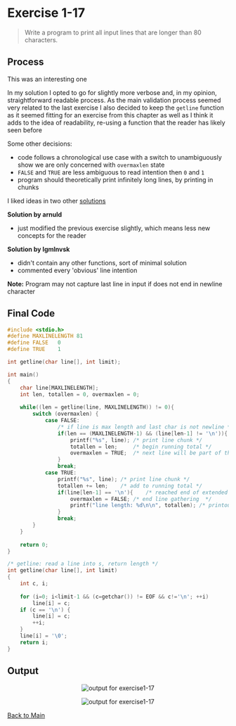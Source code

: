 # Exercise 1-17
>  Write a program to print all input lines that are longer than 80 characters. 

## Process
This was an interesting one

In my solution I opted to go for slightly more verbose and, in my opinion, straightforward readable process. As the main validation process seemed very related to the last exercise
I also decided to keep the `getline` function as it seemed fitting for an exercise from this chapter as well as I think it adds to the idea of readability, re-using a function that the reader has likely seen before

Some other decisions:
- code follows a chronological use case with a switch to unambiguously show we are only concerned with `overmaxlen` state
- `FALSE` and `TRUE` are less ambiguous to read intention then `0` and `1`
- program should theoretically print infinitely long lines, by printing in chunks

I liked ideas in two other [solutions](https://clc-wiki.net/wiki/K%26R2_solutions:Chapter_1:Exercise_17)

**Solution by arnuld**
- just modified the previous exercise slightly, which means less new concepts for the reader

**Solution by lgmlnvsk**
- didn't contain any other functions, sort of minimal solution
- commented every 'obvious' line intention

**Note:** Program may not capture last line in input if does not end in newline character

## Final Code
```c
#include <stdio.h>
#define MAXLINELENGTH 81
#define FALSE   0
#define TRUE    1

int getline(char line[], int limit);

int main()
{
    char line[MAXLINELENGTH];
    int len, totallen = 0, overmaxlen = 0;
    
    while((len = getline(line, MAXLINELENGTH)) != 0){
        switch (overmaxlen) {
            case FALSE:
                /* if line is max length and last char is not newline */
                if(len == (MAXLINELENGTH-1) && (line[len-1] != '\n')){
                    printf("%s", line); /* print line chunk */
                    totallen = len;     /* begin running total */
                    overmaxlen = TRUE;  /* next line will be part of this line */
                }
                break;
            case TRUE:
                printf("%s", line); /* print line chunk */
                totallen += len;    /* add to running total */  
                if(line[len-1] == '\n'){    /* reached end of extended line */
                    overmaxlen = FALSE; /* end line gathering  */
                    printf("line length: %d\n\n", totallen); /* printout */
                }            
                break;
        }
    }
        
    return 0;
}

/* getline: read a line into s, return length */
int getline(char line[], int limit)
{
    int c, i;
    
    for (i=0; i<limit-1 && (c=getchar()) != EOF && c!='\n'; ++i)
        line[i] = c;
    if (c == '\n') {
        line[i] = c;
        ++i;
    }
    line[i] = '\0';
    return i;
}
```

## Output
<p align="center">
    <image src="../assets/exercise1-17_a.jpg" alt="output for exercise1-17" />
</p>
        
<p align="center">
<image src="../assets/exercise1-17_b.jpg" alt="output for exercise1-17" />
</p>



[Back to Main](../readme.md)
